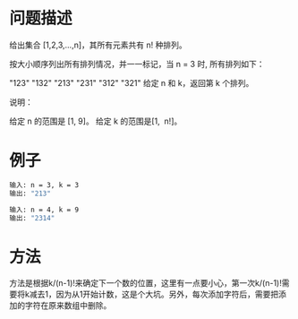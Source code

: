 # 问题描述

给出集合 [1,2,3,…,n]，其所有元素共有 n! 种排列。

按大小顺序列出所有排列情况，并一一标记，当 n = 3 时, 所有排列如下：

"123"
"132"
"213"
"231"
"312"
"321"
给定 n 和 k，返回第 k 个排列。

说明：

给定 n 的范围是 [1, 9]。
给定 k 的范围是[1,  n!]。

# 例子

```bash
输入: n = 3, k = 3
输出: "213"

输入: n = 4, k = 9
输出: "2314"
```

# 方法

方法是根据k/(n-1)!来确定下一个数的位置，这里有一点要小心，第一次k/(n-1)!需要将k减去1，因为从1开始计数，这是个大坑。另外，每次添加字符后，需要把添加的字符在原来数组中删除。